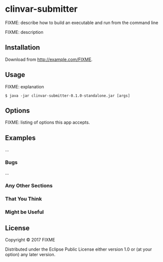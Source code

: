 # clinvar-submitter

FIXME: describe how to build an executable and run from the command line

FIXME: description

## Installation

Download from http://example.com/FIXME.

## Usage

FIXME: explanation

    $ java -jar clinvar-submitter-0.1.0-standalone.jar [args]

## Options

FIXME: listing of options this app accepts.

## Examples

...

### Bugs

...

### Any Other Sections
### That You Think
### Might be Useful

## License

Copyright © 2017 FIXME

Distributed under the Eclipse Public License either version 1.0 or (at
your option) any later version.
